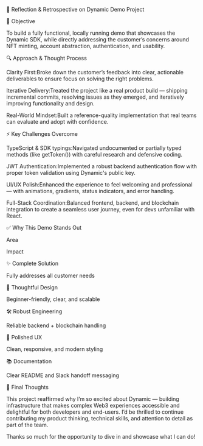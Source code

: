 📝 Reflection & Retrospective on Dynamic Demo Project

🌟 Objective

To build a fully functional, locally running demo that showcases the Dynamic SDK, while directly addressing the customer’s concerns around NFT minting, account abstraction, authentication, and usability.

🔍 Approach & Thought Process

Clarity First:Broke down the customer’s feedback into clear, actionable deliverables to ensure focus on solving the right problems.

Iterative Delivery:Treated the project like a real product build — shipping incremental commits, resolving issues as they emerged, and iteratively improving functionality and design.

Real-World Mindset:Built a reference-quality implementation that real teams can evaluate and adopt with confidence.

⚡ Key Challenges Overcome

TypeScript & SDK typings:Navigated undocumented or partially typed methods (like getToken()) with careful research and defensive coding.

JWT Authentication:Implemented a robust backend authentication flow with proper token validation using Dynamic's public key.

UI/UX Polish:Enhanced the experience to feel welcoming and professional — with animations, gradients, status indicators, and error handling.

Full-Stack Coordination:Balanced frontend, backend, and blockchain integration to create a seamless user journey, even for devs unfamiliar with React.

✅ Why This Demo Stands Out

Area

Impact

✨ Complete Solution

Fully addresses all customer needs

🧠 Thoughtful Design

Beginner-friendly, clear, and scalable

🛠️ Robust Engineering

Reliable backend + blockchain handling

🎨 Polished UX

Clean, responsive, and modern styling

📚 Documentation

Clear README and Slack handoff messaging

🙌 Final Thoughts

This project reaffirmed why I’m so excited about Dynamic — building infrastructure that makes complex Web3 experiences accessible and delightful for both developers and end-users. I’d be thrilled to continue contributing my product thinking, technical skills, and attention to detail as part of the team.

Thanks so much for the opportunity to dive in and showcase what I can do!

